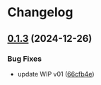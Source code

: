 # Changelog

## [0.1.3](https://github.com/devuri/twigit/compare/v0.1.2...v0.1.3) (2024-12-26)


### Bug Fixes

* update WIP v01 ([66cfb4e](https://github.com/devuri/twigit/commit/66cfb4eb9a9cd7d8b26c1c63f6802b6fdcc5f777))
